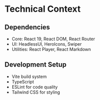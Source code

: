 # Technical Context

## Dependencies

- Core: React 19, React DOM, React Router
- UI: HeadlessUI, HeroIcons, Swiper
- Utilities: React Player, React Markdown

## Development Setup

- Vite build system
- TypeScript
- ESLint for code quality
- Tailwind CSS for styling

